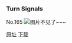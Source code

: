 ### Turn Signals
No.165
![图片不见了~~~](https://imgs.xkcd.com/comics/turn_signals.png)

[原址](https://xkcd.com//165) [下载](https://imgs.xkcd.com/comics/turn_signals.png)

